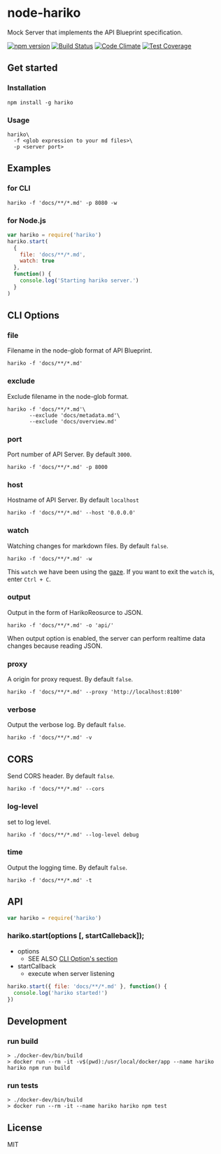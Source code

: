 # node-hariko

Mock Server that implements the API Blueprint specification.

[![npm version](https://badge.fury.io/js/hariko.svg)](http://badge.fury.io/js/hariko)
[![Build Status](https://travis-ci.org/rymizuki/node-hariko.svg?branch=master)](https://travis-ci.org/rymizuki/node-hariko)
[![Code Climate](https://codeclimate.com/github/rymizuki/node-hariko/badges/gpa.svg)](https://codeclimate.com/github/rymizuki/node-hariko)
[![Test Coverage](https://codeclimate.com/github/rymizuki/node-hariko/badges/coverage.svg)](https://codeclimate.com/github/rymizuki/node-hariko/coverage)

## Get started

### Installation

```
npm install -g hariko
```

### Usage

```
hariko\
  -f <glob expression to your md files>\
  -p <server port>
```

## Examples

### for CLI

```shell
hariko -f 'docs/**/*.md' -p 8080 -w
```

### for Node.js

```javascript
var hariko = require('hariko')
hariko.start(
  {
    file: 'docs/**/*.md',
    watch: true
  },
  function() {
    console.log('Starting hariko server.')
  }
)
```

## CLI Options

### file

Filename in the node-glob format of API Blueprint.

```
hariko -f 'docs/**/*.md'
```

### exclude

Exclude filename in the node-glob format.

```
hariko -f 'docs/**/*.md'\
       --exclude 'docs/metadata.md'\
       --exclude 'docs/overview.md'
```

### port

Port number of API Server.
By default `3000`.

```
hariko -f 'docs/**/*.md' -p 8000
```

### host

Hostname of API Server.
By default `localhost`

```
hariko -f 'docs/**/*.md' --host '0.0.0.0'
```

### watch

Watching changes for markdown files.
By default `false`.

```
hariko -f 'docs/**/*.md' -w
```

This `watch` we have been using the [gaze](https://github.com/shama/gaze).
If you want to exit the `watch` is, enter `Ctrl + C`.

### output

Output in the form of HarikoReosurce to JSON.

```
hariko -f 'docs/**/*.md' -o 'api/'
```

When output option is enabled,
the server can perform realtime data changes because reading JSON.

### proxy

A origin for proxy request.
By default `false`.

```
hariko -f 'docs/**/*.md' --proxy 'http://localhost:8100'
```

### verbose

Output the verbose log.
By default `false`.

```
hariko -f 'docs/**/*.md' -v
```

## CORS

Send CORS header.
By default `false`.

```
hariko -f 'docs/**/*.md' --cors
```

### log-level

set to log level.

```
hariko -f 'docs/**/*.md' --log-level debug
```

### time

Output the logging time.
By default `false`.

```
hariko -f 'docs/**/*.md' -t
```

## API

```javascript
var hariko = require('hariko')
```

### hariko.start(options [, startCalleback]);

- options
  - SEE ALSO [CLI Option's section](#cli-options)
- startCallback
  - execute when server listening

```javascript
hariko.start({ file: 'docs/**/*.md' }, function() {
  console.log('hariko started!')
})
```

## Development

### run build

```console
> ./docker-dev/bin/build
> docker run --rm -it -v$(pwd):/usr/local/docker/app --name hariko hariko npm run build
```

### run tests

```console
> ./docker-dev/bin/build
> docker run --rm -it --name hariko hariko npm test
```

## License

MIT
